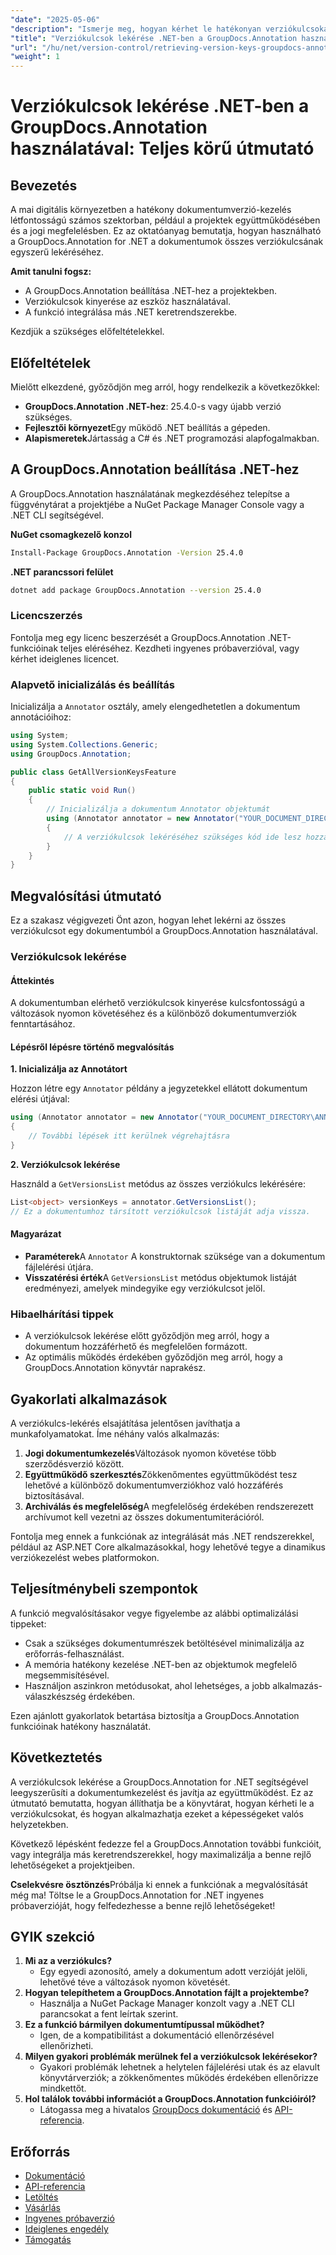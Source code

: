 ```yaml
---
"date": "2025-05-06"
"description": "Ismerje meg, hogyan kérhet le hatékonyan verziókulcsokat dokumentumokból a GroupDocs.Annotation for .NET segítségével. Fejlessze a dokumentumkezelést és az együttműködést ezzel a lépésről lépésre haladó útmutatóval."
"title": "Verziókulcsok lekérése .NET-ben a GroupDocs.Annotation használatával – Teljes körű útmutató"
"url": "/hu/net/version-control/retrieving-version-keys-groupdocs-annotation-dotnet/"
"weight": 1
---
```


# Verziókulcsok lekérése .NET-ben a GroupDocs.Annotation használatával: Teljes körű útmutató

## Bevezetés

A mai digitális környezetben a hatékony dokumentumverzió-kezelés létfontosságú számos szektorban, például a projektek együttműködésében és a jogi megfelelésben. Ez az oktatóanyag bemutatja, hogyan használható a GroupDocs.Annotation for .NET a dokumentumok összes verziókulcsának egyszerű lekéréséhez.

**Amit tanulni fogsz:**
- A GroupDocs.Annotation beállítása .NET-hez a projektekben.
- Verziókulcsok kinyerése az eszköz használatával.
- A funkció integrálása más .NET keretrendszerekbe.

Kezdjük a szükséges előfeltételekkel.

## Előfeltételek

Mielőtt elkezdené, győződjön meg arról, hogy rendelkezik a következőkkel:
- **GroupDocs.Annotation .NET-hez**: 25.4.0-s vagy újabb verzió szükséges.
- **Fejlesztői környezet**Egy működő .NET beállítás a gépeden.
- **Alapismeretek**Jártasság a C# és .NET programozási alapfogalmakban.

## A GroupDocs.Annotation beállítása .NET-hez

A GroupDocs.Annotation használatának megkezdéséhez telepítse a függvénytárat a projektjébe a NuGet Package Manager Console vagy a .NET CLI segítségével.

**NuGet csomagkezelő konzol**
```bash
Install-Package GroupDocs.Annotation -Version 25.4.0
```

**.NET parancssori felület**
```bash
dotnet add package GroupDocs.Annotation --version 25.4.0
```

### Licencszerzés

Fontolja meg egy licenc beszerzését a GroupDocs.Annotation .NET-funkcióinak teljes eléréséhez. Kezdheti ingyenes próbaverzióval, vagy kérhet ideiglenes licencet.

### Alapvető inicializálás és beállítás

Inicializálja a `Annotator` osztály, amely elengedhetetlen a dokumentum annotációihoz:

```csharp
using System;
using System.Collections.Generic;
using GroupDocs.Annotation;

public class GetAllVersionKeysFeature
{
    public static void Run()
    {
        // Inicializálja a dokumentum Annotator objektumát
        using (Annotator annotator = new Annotator("YOUR_DOCUMENT_DIRECTORY\ANNOTATED_WITH_VERSIONS"))
        {
            // A verziókulcsok lekéréséhez szükséges kód ide lesz hozzáadva.
        }
    }
}
```

## Megvalósítási útmutató

Ez a szakasz végigvezeti Önt azon, hogyan lehet lekérni az összes verziókulcsot egy dokumentumból a GroupDocs.Annotation használatával.

### Verziókulcsok lekérése

#### Áttekintés

A dokumentumban elérhető verziókulcsok kinyerése kulcsfontosságú a változások nyomon követéséhez és a különböző dokumentumverziók fenntartásához.

#### Lépésről lépésre történő megvalósítás

**1. Inicializálja az Annotátort**

Hozzon létre egy `Annotator` példány a jegyzetekkel ellátott dokumentum elérési útjával:

```csharp
using (Annotator annotator = new Annotator("YOUR_DOCUMENT_DIRECTORY\ANNOTATED_WITH_VERSIONS"))
{
    // További lépések itt kerülnek végrehajtásra
}
```

**2. Verziókulcsok lekérése**

Használd a `GetVersionsList` metódus az összes verziókulcs lekérésére:

```csharp
List<object> versionKeys = annotator.GetVersionsList();
// Ez a dokumentumhoz társított verziókulcsok listáját adja vissza.
```

#### Magyarázat
- **Paraméterek**A `Annotator` A konstruktornak szüksége van a dokumentum fájlelérési útjára.
- **Visszatérési érték**A `GetVersionsList` metódus objektumok listáját eredményezi, amelyek mindegyike egy verziókulcsot jelöl.

### Hibaelhárítási tippek

- A verziókulcsok lekérése előtt győződjön meg arról, hogy a dokumentum hozzáférhető és megfelelően formázott.
- Az optimális működés érdekében győződjön meg arról, hogy a GroupDocs.Annotation könyvtár naprakész.

## Gyakorlati alkalmazások

A verziókulcs-lekérés elsajátítása jelentősen javíthatja a munkafolyamatokat. Íme néhány valós alkalmazás:

1. **Jogi dokumentumkezelés**Változások nyomon követése több szerződésverzió között.
2. **Együttműködő szerkesztés**Zökkenőmentes együttműködést tesz lehetővé a különböző dokumentumverziókhoz való hozzáférés biztosításával.
3. **Archiválás és megfelelőség**A megfelelőség érdekében rendszerezett archívumot kell vezetni az összes dokumentumiterációról.

Fontolja meg ennek a funkciónak az integrálását más .NET rendszerekkel, például az ASP.NET Core alkalmazásokkal, hogy lehetővé tegye a dinamikus verziókezelést webes platformokon.

## Teljesítménybeli szempontok

A funkció megvalósításakor vegye figyelembe az alábbi optimalizálási tippeket:

- Csak a szükséges dokumentumrészek betöltésével minimalizálja az erőforrás-felhasználást.
- A memória hatékony kezelése .NET-ben az objektumok megfelelő megsemmisítésével.
- Használjon aszinkron metódusokat, ahol lehetséges, a jobb alkalmazás-válaszkészség érdekében.

Ezen ajánlott gyakorlatok betartása biztosítja a GroupDocs.Annotation funkcióinak hatékony használatát.

## Következtetés

A verziókulcsok lekérése a GroupDocs.Annotation for .NET segítségével leegyszerűsíti a dokumentumkezelést és javítja az együttműködést. Ez az útmutató bemutatta, hogyan állíthatja be a könyvtárat, hogyan kérheti le a verziókulcsokat, és hogyan alkalmazhatja ezeket a képességeket valós helyzetekben.

Következő lépésként fedezze fel a GroupDocs.Annotation további funkcióit, vagy integrálja más keretrendszerekkel, hogy maximalizálja a benne rejlő lehetőségeket a projektjeiben.

**Cselekvésre ösztönzés**Próbálja ki ennek a funkciónak a megvalósítását még ma! Töltse le a GroupDocs.Annotation for .NET ingyenes próbaverzióját, hogy felfedezhesse a benne rejlő lehetőségeket!

## GYIK szekció

1. **Mi az a verziókulcs?**
   - Egy egyedi azonosító, amely a dokumentum adott verzióját jelöli, lehetővé téve a változások nyomon követését.
2. **Hogyan telepíthetem a GroupDocs.Annotation fájlt a projektembe?**
   - Használja a NuGet Package Manager konzolt vagy a .NET CLI parancsokat a fent leírtak szerint.
3. **Ez a funkció bármilyen dokumentumtípussal működhet?**
   - Igen, de a kompatibilitást a dokumentáció ellenőrzésével ellenőrizheti.
4. **Milyen gyakori problémák merülnek fel a verziókulcsok lekérésekor?**
   - Gyakori problémák lehetnek a helytelen fájlelérési utak és az elavult könyvtárverziók; a zökkenőmentes működés érdekében ellenőrizze mindkettőt.
5. **Hol találok további információt a GroupDocs.Annotation funkcióiról?**
   - Látogassa meg a hivatalos [GroupDocs dokumentáció](https://docs.groupdocs.com/annotation/net/) és [API-referencia](https://reference.groupdocs.com/annotation/net/).

## Erőforrás
- [Dokumentáció](https://docs.groupdocs.com/annotation/net/)
- [API-referencia](https://reference.groupdocs.com/annotation/net/)
- [Letöltés](https://releases.groupdocs.com/annotation/net/)
- [Vásárlás](https://purchase.groupdocs.com/buy)
- [Ingyenes próbaverzió](https://releases.groupdocs.com/annotation/net/)
- [Ideiglenes engedély](https://purchase.groupdocs.com/temporary-license/)
- [Támogatás](https://forum.groupdocs.com/c/annotation/)